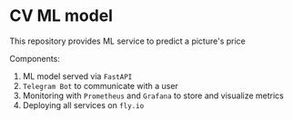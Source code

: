 # CV ML model

This repository provides ML service to predict a picture's price

Components:
1. ML model served via `FastAPI`
2. `Telegram Bot` to communicate with a user
3. Monitoring with `Prometheus` and `Grafana` to store and visualize metrics
4. Deploying all services on `fly.io` 
